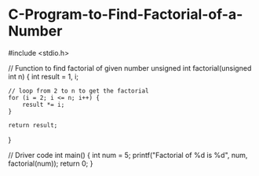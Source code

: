 # C-Program-to-Find-Factorial-of-a-Number

#include <stdio.h>
 
// Function to find factorial of given number
unsigned int factorial(unsigned int n)
{
    int result = 1, i;
 
    // loop from 2 to n to get the factorial
    for (i = 2; i <= n; i++) {
        result *= i;
    }
 
    return result;
}
 
// Driver code
int main()
{
    int num = 5;
    printf("Factorial of %d is %d", num, factorial(num));
    return 0;
}
